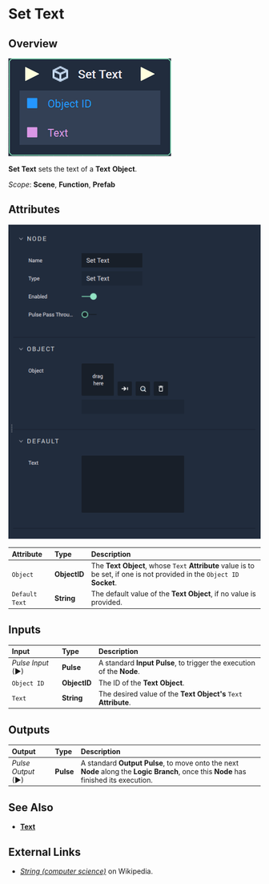 # Set Text

## Overview

![The Set Text Node.](../../../.gitbook/assets/node-set-text.png)

**Set Text** sets the text of a **Text** **Object**.

*Scope*: **Scene**, **Function**, **Prefab**

## Attributes

![The Set Text Node Attributes.](../../../.gitbook/assets/node-set-text-attr.png)

| Attribute | Type | Description |
| :--- | :--- | :--- |
| `Object` | **ObjectID** | The **Text** **Object**, whose `Text` **Attribute** value is to be set, if one is not provided in the `Object ID` **Socket**. |
| `Default Text` | **String** | The default value of the **Text Object**, if no value is provided. |

## Inputs

| Input | Type | Description |
| :--- | :--- | :--- |
| _Pulse Input_ \(►\) | **Pulse** | A standard **Input Pulse**, to trigger the execution of the **Node**. |
| `Object ID` | **ObjectID** | The ID of the **Text** **Object**. |
| `Text` | **String** | The desired value of the **Text Object's** `Text` **Attribute**. |

## Outputs

| Output | Type | Description |
| :--- | :--- | :--- |
| _Pulse Output_ \(►\) | **Pulse** | A standard **Output Pulse**, to move onto the next **Node** along the **Logic Branch**, once this **Node** has finished its execution. |

## See Also

* [**Text**](../../../objects-and-types/scene-objects/text.md)

## External Links

* [_String \(computer science\)_](https://en.wikipedia.org/wiki/String_%28computer_science%29) on Wikipedia.

